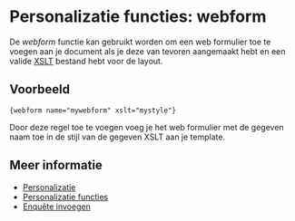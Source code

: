 # Personalizatie functies: webform

De *webform* functie kan gebruikt worden om een web formulier toe te voegen 
aan je document als je deze van tevoren aangemaakt hebt en een valide [XSLT](./css-and-xslt) 
bestand hebt voor de layout.

## Voorbeeld

    {webform name="mywebform" xslt="mystyle"}
    
Door deze regel toe te voegen voeg je het web formulier met de gegeven 
naam toe in de stijl van de gegeven XSLT aan je template.

## Meer informatie

* [Personalizatie](./personalization)
* [Personalizatie functies](./personalization-functions)
* [Enquête invoegen](./personalization-functions-survey)
